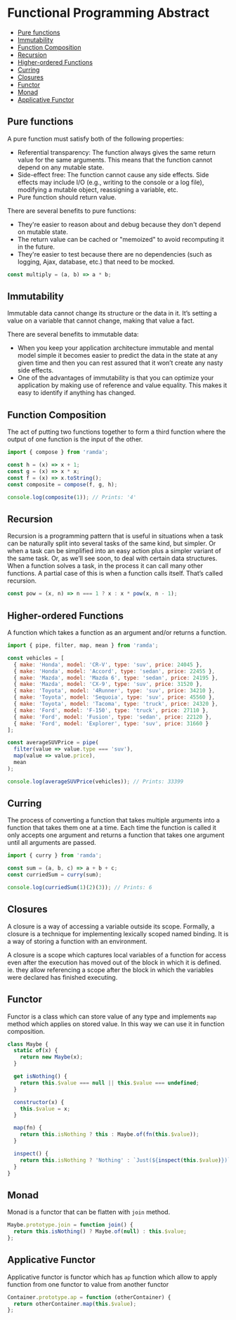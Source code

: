 # Functional Programming Abstract
* [Pure functions](#pure-functions)
* [Immutability](#immutability)
* [Function Composition](#function-composition)
* [Recursion](#recursion)
* [Higher-ordered Functions](#higher-ordered-functions)
* [Curring](#curring)
* [Closures](#closures)
* [Functor](#functor)
* [Monad](#monad)
* [Applicative Functor](#applicative-functor)

## Pure functions
A pure function must satisfy both of the following properties:
* Referential transparency: The function always gives the same return value for the same arguments. This means that the function cannot depend on any mutable state.
* Side-effect free: The function cannot cause any side effects. Side effects may include I/O (e.g., writing to the console or a log file), modifying a mutable object, reassigning a variable, etc.
* Pure function should return value.

There are several benefits to pure functions:
* They're easier to reason about and debug because they don't depend on mutable state.
* The return value can be cached or "memoized" to avoid recomputing it in the future.
* They're easier to test because there are no dependencies (such as logging, Ajax, database, etc.) that need to be mocked.

```js
const multiply = (a, b) => a * b;
```

## Immutability
Immutable data cannot change its structure or the data in it. It’s setting a value on a variable that cannot change, making that value a fact.

There are several benefits to immutable data:
* When you keep your application architecture immutable and mental model simple it becomes easier to predict the data in the state at any given time and then you can rest assured that it won’t create any nasty side effects. 
* One of the advantages of immutability is that you can optimize your application by making use of reference and value equality. This makes it easy to identify if anything has changed.

## Function Composition
The act of putting two functions together to form a third function where the output of one function is the input of the other.

```js
import { compose } from 'ramda';

const h = (x) => x + 1;
const g = (x) => x * x;
const f = (x) => x.toString();
const composite = compose(f, g, h);

console.log(composite(1)); // Prints: '4'
```

## Recursion
Recursion is a programming pattern that is useful in situations when a task can be naturally split into several tasks of the same kind, but simpler. Or when a task can be simplified into an easy action plus a simpler variant of the same task. Or, as we’ll see soon, to deal with certain data structures.
When a function solves a task, in the process it can call many other functions. A partial case of this is when a function calls itself. That’s called recursion.

```js
const pow = (x, n) => n === 1 ? x : x * pow(x, n - 1);
```

## Higher-ordered Functions
A function which takes a function as an argument and/or returns a function.

```js
import { pipe, filter, map, mean } from 'ramda';

const vehicles = [
  { make: 'Honda', model: 'CR-V', type: 'suv', price: 24045 },
  { make: 'Honda', model: 'Accord', type: 'sedan', price: 22455 },
  { make: 'Mazda', model: 'Mazda 6', type: 'sedan', price: 24195 },
  { make: 'Mazda', model: 'CX-9', type: 'suv', price: 31520 },
  { make: 'Toyota', model: '4Runner', type: 'suv', price: 34210 },
  { make: 'Toyota', model: 'Sequoia', type: 'suv', price: 45560 },
  { make: 'Toyota', model: 'Tacoma', type: 'truck', price: 24320 },
  { make: 'Ford', model: 'F-150', type: 'truck', price: 27110 },
  { make: 'Ford', model: 'Fusion', type: 'sedan', price: 22120 },
  { make: 'Ford', model: 'Explorer', type: 'suv', price: 31660 }
];

const averageSUVPrice = pipe(
  filter(value => value.type === 'suv'),
  map(value => value.price),
  mean
);

console.log(averageSUVPrice(vehicles)); // Prints: 33399
```

## Curring
The process of converting a function that takes multiple arguments into a function that takes them one at a time.
Each time the function is called it only accepts one argument and returns a function that takes one argument until all arguments are passed.

```js
import { curry } from 'ramda';

const sum = (a, b, c) => a + b + c;
const curriedSum = curry(sum);

console.log(curriedSum(1)(2)(3)); // Prints: 6
```

## Closures
A closure is a way of accessing a variable outside its scope. Formally, a closure is a technique for implementing lexically scoped named binding. It is a way of storing a function with an environment.

A closure is a scope which captures local variables of a function for access even after the execution has moved out of the block in which it is defined. ie. they allow referencing a scope after the block in which the variables were declared has finished executing.

## Functor
Functor is a class which can store value of any type and implements `map` method which applies on stored value. In this way we can use it in function composition.

```js
class Maybe {
  static of(x) {
    return new Maybe(x);
  }

  get isNothing() {
    return this.$value === null || this.$value === undefined;
  }

  constructor(x) {
    this.$value = x;
  }

  map(fn) {
    return this.isNothing ? this : Maybe.of(fn(this.$value));
  }

  inspect() {
    return this.isNothing ? 'Nothing' : `Just(${inspect(this.$value)})`;
  }
}
```

## Monad
Monad is a functor that can be flatten with `join` method.
```js
Maybe.prototype.join = function join() {
  return this.isNothing() ? Maybe.of(null) : this.$value;
};
```

## Applicative Functor
Applicative functor is functor which has `ap` function which allow to apply function from one functor to value from another functor
```js
Container.prototype.ap = function (otherContainer) {
  return otherContainer.map(this.$value);
};
```
